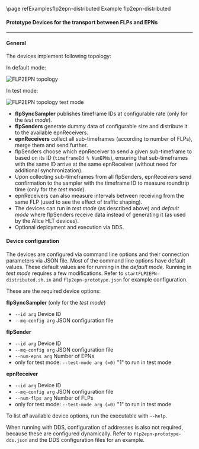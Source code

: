 \page refExamplesflp2epn-distributed Example flp2epn-distributed

#### Prototype Devices for the transport between FLPs and EPNs
--------------------------------------------------------------

#### General

The devices implement following topology: 

In default mode:

![FLP2EPN topology](../../docs/images/flp2epn-distributed.png?raw=true "FLP2EPN topology")

In test mode:

![FLP2EPN topology test mode](../../docs/images/flp2epn-distributed-test-mode.png?raw=true "FLP2EPN topology in test mode")

- **flpSyncSampler** publishes timeframe IDs at configurable rate (only for the *test mode*).
- **flpSenders** generate dummy data of configurable size and distribute it to the available epnReceivers.
- **epnReceivers** collect all sub-timeframes (according to number of FLPs), merge them and send further.
- flpSenders choose which epnReceiver to send a given sub-timeframe to based on its ID (`timeframeId % NumEPNs`), ensuring that sub-timeframes with the same ID arrive at the same epnReceiver (without need for additional synchronization).
- Upon collecting sub-timeframes from all flpSenders, epnReceivers send confirmation to the sampler with the timeframe ID to measure roundtrip time (only for the *test mode*).
- epnReceivers can also measure intervals between receiving from the same FLP (used to see the effect of traffic shaping).
- The devices can run in *test mode* (as described above) and *default mode* where flpSenders receive data instead of generating it (as used by the Alice HLT devices).
- Optional deployment and execution via DDS.

#### Device configuration

The devices are configured via command line options and their connection parameters via JSON file. Most of the command line options have default values. These default values are for running in the *default mode*. Running in *test mode* requires a few modifications. Refer to `startFLP2EPN-distributed.sh.in` and `flp2epn-prototype.json` for example configuration.

These are the required device options:

**flpSyncSampler** (only for the *test mode*)

 - `--id arg`               Device ID
 - `--mq-config arg`        JSON configuration file

**flpSender**

 - `--id arg`               Device ID
 - `--mq-config arg`        JSON configuration file
 - `--num-epns arg`         Number of EPNs
 - only for test mode: `--test-mode arg (=0)`               "1" to run in test mode

**epnReceiver**

 - `--id arg`               Device ID
 - `--mq-config arg`        JSON configuration file
 - `--num-flps arg`         Number of FLPs
 - only for test mode: `--test-mode arg (=0)`               "1" to run in test mode

To list *all* available device options, run the executable with `--help`.

When running with DDS, configuration of addresses is also not required, because these are configured dynamically. Refer to `flp2epn-prototype-dds.json` and the DDS configuration files for an example.
